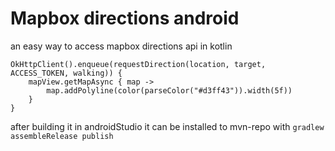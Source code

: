 # Mapbox directions android

an easy way to access mapbox directions api in kotlin

```
OkHttpClient().enqueue(requestDirection(location, target, ACCESS_TOKEN, walking)) {
    mapView.getMapAsync { map ->
        map.addPolyline(color(parseColor("#d3ff43")).width(5f))
    }
}
```

after building it in androidStudio it can be installed to mvn-repo with ```gradlew assembleRelease publish```